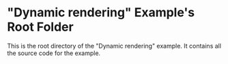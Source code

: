 # "Dynamic rendering" Example's Root Folder

This is the root directory of the "Dynamic rendering" example. It contains all the source code for the example. 

